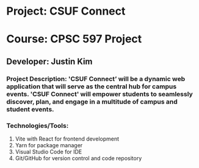 # Project: CSUF Connect

# Course: CPSC 597 Project

## Developer: Justin Kim

### Project Description: 'CSUF Connect’ will be a dynamic web application that will serve as the central hub for campus events. 'CSUF Connect' will empower students to seamlessly discover, plan, and engage in a multitude of campus and student events.

### Technologies/Tools:

1. Vite with React for frontend development
2. Yarn for package manager
3. Visual Studio Code for IDE
4. Git/GitHub for version control and code repository
